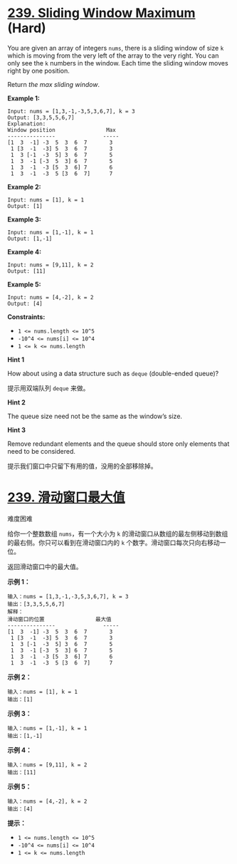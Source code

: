 # [239. Sliding Window Maximum](https://leetcode.com/problems/sliding-window-maximum/) (Hard)

You are given an array of integers `nums`, there is a sliding window of size `k` which is moving from the very left of the array to the very right. You can only see the `k` numbers in the window. Each time the sliding window moves right by one position.

Return *the max sliding window*.

 

**Example 1:**

```
Input: nums = [1,3,-1,-3,5,3,6,7], k = 3
Output: [3,3,5,5,6,7]
Explanation: 
Window position                Max
---------------               -----
[1  3  -1] -3  5  3  6  7       3
 1 [3  -1  -3] 5  3  6  7       3
 1  3 [-1  -3  5] 3  6  7       5
 1  3  -1 [-3  5  3] 6  7       5
 1  3  -1  -3 [5  3  6] 7       6
 1  3  -1  -3  5 [3  6  7]      7
```

**Example 2:**

```
Input: nums = [1], k = 1
Output: [1]
```

**Example 3:**

```
Input: nums = [1,-1], k = 1
Output: [1,-1]
```

**Example 4:**

```
Input: nums = [9,11], k = 2
Output: [11]
```

**Example 5:**

```
Input: nums = [4,-2], k = 2
Output: [4]
```

 

**Constraints:**

- `1 <= nums.length <= 10^5`
- `-10^4 <= nums[i] <= 10^4`
- `1 <= k <= nums.length`



**Hint 1**

How about using a data structure such as `deque` (double-ended queue)?

提示用双端队列 `deque` 来做。

**Hint 2**

The queue size need not be the same as the window’s size.

**Hint 3**

Remove redundant elements and the queue should store only elements that need to be considered.

提示我们窗口中只留下有用的值，没用的全部移除掉。



# [239. 滑动窗口最大值](https://leetcode-cn.com/problems/sliding-window-maximum/)

难度困难

给你一个整数数组 `nums`，有一个大小为 `k` 的滑动窗口从数组的最左侧移动到数组的最右侧。你只可以看到在滑动窗口内的 `k` 个数字。滑动窗口每次只向右移动一位。

返回滑动窗口中的最大值。

 

**示例 1：**

```
输入：nums = [1,3,-1,-3,5,3,6,7], k = 3
输出：[3,3,5,5,6,7]
解释：
滑动窗口的位置                最大值
---------------               -----
[1  3  -1] -3  5  3  6  7       3
 1 [3  -1  -3] 5  3  6  7       3
 1  3 [-1  -3  5] 3  6  7       5
 1  3  -1 [-3  5  3] 6  7       5
 1  3  -1  -3 [5  3  6] 7       6
 1  3  -1  -3  5 [3  6  7]      7
```

**示例 2：**

```
输入：nums = [1], k = 1
输出：[1]
```

**示例 3：**

```
输入：nums = [1,-1], k = 1
输出：[1,-1]
```

**示例 4：**

```
输入：nums = [9,11], k = 2
输出：[11]
```

**示例 5：**

```
输入：nums = [4,-2], k = 2
输出：[4]
```

 

**提示：**

- `1 <= nums.length <= 10^5`
- `-10^4 <= nums[i] <= 10^4`
- `1 <= k <= nums.length`


